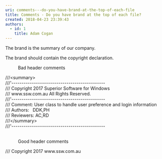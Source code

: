 ```yaml
---
uri: comments---do-you-have-brand-at-the-top-of-each-file
title: Comments - Do you have brand at the top of each file?
created: 2018-04-23 23:39:43
authors:
  - id: 1
    title: Adam Cogan
---
```





<span class='intro'> <p>​​​The brand is the summary of our company.<br></p> </span>

<p>The brand should contain&#160;the copyright declaration.​<br></p><dd class="ssw15-rteElement-FigureBad">Bad header comments<br></dd><p class="ssw15-rteElement-CodeArea">///&lt;summary&gt;<br>///'----------------------------------------------<br>/// Copyright 2017 Superior Software for Windows&#160;<br>/// www.ssw.com.au All Rights Reserved.<br>///'----------------------------------------------<br>/// Comment&#58; User class to handle user preference and login information<br>/// Authors&#58;&#160;&#160; DDK,PH<br>/// Reviewers&#58; AC,RD<br>///&lt;/summary&gt;<br>///'----------------------------------------------&#160;</p>
<br><dd class="ssw15-rteElement-FigureGood">Good header comments​​<br></dd><div><p class="ssw15-rteElement-CodeArea">/// Copyright 2017&#160;www.ssw.com.au</p>​​​<br></div><div><br></div>


